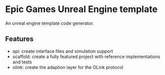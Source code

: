 # Epic Games Unreal Engine template

An unreal engine template code generator.

## Features

* api: create interface files and simulation support
* scaffold: create a fully featured project with reference implementations and tests
* olink: create the adaption layer for the OLink protocol
